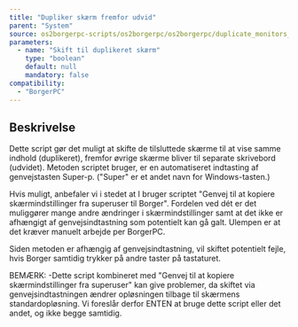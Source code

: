 ```yaml
---
title: "Dupliker skærm fremfor udvid"
parent: "System"
source: os2borgerpc-scripts/os2borgerpc/os2borgerpc/duplicate_monitors_xdotool_test.sh
parameters:
  - name: "Skift til duplikeret skærm"
    type: "boolean"
    default: null
    mandatory: false
compatibility:
  - "BorgerPC"
---
```


## Beskrivelse
Dette script gør det muligt at skifte de tilsluttede skærme til at vise samme indhold (duplikeret), fremfor øvrige skærme bliver til separate skrivebord (udvidet). 
Metoden scriptet bruger, er en automatiseret indtasting af genvejstasten Super-p. ("Super" er et andet navn for Windows-tasten.)

Hvis muligt, anbefaler vi i stedet at I bruger scriptet "Genvej til at kopiere skærmindstillinger fra superuser til Borger". Fordelen ved dét er det muliggører mange andre ændringer i skærmindstillinger samt at det ikke er afhængigt af genvejsindtastning som potentielt kan gå galt. Ulempen er at det kræver manuelt arbejde per BorgerPC.

Siden metoden er afhængig af genvejsindtastning, vil skiftet potentielt fejle, hvis Borger samtidig trykker på andre taster på tastaturet.

BEMÆRK:
-Dette script kombineret med "Genvej til at kopiere skærmindstillinger fra superuser" kan give problemer, da skiftet via genvejsindtastningen ændrer opløsningen tilbage til skærmens standardopløsning. Vi foreslår derfor ENTEN at bruge dette script eller det andet, og ikke begge samtidig.